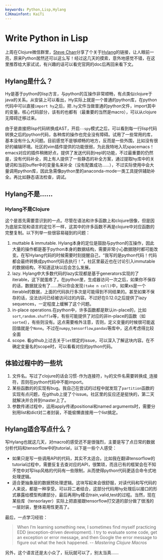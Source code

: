 ```yaml
---
keywords: Python,Lisp,Hylang
CJKmainfont: KaiTi
---
```


# Write Python in Lisp

上周在Clojure微信群里，[Steve Chan](https://github.com/chanshunli)分享了个关于[Hylang](https://github.com/hylang/hy)的链接，让人眼前一亮，原来Python居然还可以这么写！经过这几天的摸索，意外地感觉不错，在这里推荐给大家试试，有兴趣的话可以看完官网的doc后再回来看下文。

## Hylang是什么？

Hy是基于python的lisp方言，与python的互操作非常顺畅，有点类似clojure于java的关系。从安装上可以看出，Hy实际上就是一个普通的python库，在python代码中可以直接`import hy`之后，把`.hy`文件当做普通的python文件，import其中的变量。核心代码部分，该有的也都有（最重要的当然是macro），可以从clojure无障碍迁移过来。

由于是直接把lisp代码转换成AST，开启`--spy`模式之后，可以看到每一行lisp代码转换之后的python代码，各种库的操作也完全没有障碍。试用了一些常用的库，基本没有什么大问题。目前感觉不是够顺畅的地方，反而是一些外围，比如没有很好的编辑环境。社区的vim插件提供的功能很弱，为此我特地入坑spacemacs！emacs对应的插件稍微好点，提供了发送代码到repl的功能，不过最重要的仍然是，没有代码补全，网上有人提供了一些静态的补全方案，通过提取hy库中的关键词和当前buffer中的变量名来补全（没有配置成功......），不过实际使用中会大量调用python库，因此急需像python里的anaconda-mode一类工具提供辅助补全。再比如静态语法检查，调试。

## Hylang不是......

### Hylang不是Clojure

这个是首先需要意识到的一点。尽管在语法和许多函数上和clojure很像，但是因为底层实现和语言的定位不一样，这其中的许多函数不再是clojure中对应函数的完整复制。以下列举一些很容易碰到的问题：

1. muttable & immutable. Hylang本身的定位是鼓励与python的互操作，因此大量的操作都是基于python本身的数据结构，需要非常小心数据随时都可能改变。在写Hylang代码的时候需要时刻提醒自己，“我写的是python代码！代码都会最终转换成python代码去执行！”，社区里最近也在讨论引入immutable的数据结构，不知道这块以后会怎么发展。
2. lazy. Hylang中大多数代码的lazy实现都是基于generators实现的了iterable，这下就蛋疼了。在python里，生成器访问一次之后，如果你不保存的话，数据就没有了......所以你会发现`(take n coll)`中，如果xs是一个iterable的数据，上面的代码执行多次是可能得到不同结果的。甚至如果不保存的话，没法访问已经被访问过的内容。不过好在0.12.0之后提供了lazy sequences，一定程度上缓解了这个问题。
3. in-place operations.在python中，许多函数都是默认in-place的，比如`sort`,`random.shuffle`等，有些可能提供了对应的非in-place的函数（如`sorted`），有些则没有。这点需要格外注意，否则，定义变量的时候很可能返回值就是个`None`。不过在`numpy`,`tensorflow`,`pandas`等库中，这点考虑得比较全面
4. scope. 看github上过去关于`let`绑定的issue，可以深入了解这块内容。在不确定变量名的scope时，可以看看对应的python代码。

## 体验过程中的一些坑

1. 文件名。写过了clojure的话会习惯`-`作为连接符，`hy`的文件名需要转换成`_`连接符，否则在python代码中不能import。
2. 某些函数的的实现有bug。我自己在尝试的过程中就发现了`partition`函数的实现有点问题，在github上提了个issue。社区里的反应还是挺快的，第二天就解决并合并到master上了。
3. 参数传递过程中，运用apply传递positional和named arguments时，需要分别用list和dict对二者封装，不能偷懒直接用一个list搞定。

## Hylang适合写点什么？

写Hylang也就这几天，对macro的感受还不是很强烈，主要是写了点日常的数据分析代码和tensorflow中的tutorial，以下是一些个人感受：

- 如果只是写一些调用API的代码，其实不太适合。比如我在翻译tensorflow的tutorial过程中，需要反复去查对应的API，很繁琐，而且已有的框架会在不知不觉中对写lisp风格的代码有一些限制，从而使得python代码更适合命令式地处理逻辑。
- 适合更抽象层的数据预处理逻辑。这块写起来会很舒服，对读代码和写代码的人来说，都是一种享受。可以将二者结合，这部分代码用hy处理后以接口的形式暴露给模型构建部分，最后再用hy糅合train,valid,test的过程。当然，现在某些库（tensorlayer）实际上把直接跟tensorflow打交道的部分做了很浅的一层封装，整体易用性更高了。

最后，一点学习经验：

> When I’m learning something new, I sometimes find myself practicing EDD (exception-driven development). I try to evaluate some code, get an exception or error message, and then Google the error message to figure out what the heck happened. -- *Mastering Clojure Macros*

另外，这个语言还是太小众了，玩玩就可以了，别太当真......